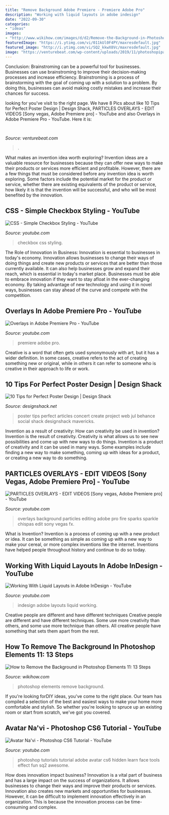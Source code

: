 ```yaml
---
title: "Remove Background Adobe Premiere - Premiere Adobe Pro"
description: "Working with liquid layouts in adobe indesign"
date: "2022-09-30"
categories:
- "ideas"
images:
- "http://www.wikihow.com/images/d/d2/Remove-the-Background-in-Photoshop-Elements-11-Step-13-Version-2.jpg"
featuredImage: "https://i.ytimg.com/vi/011kUl0F4PY/maxresdefault.jpg"
featured_image: "http://i.ytimg.com/vi/SQ2_kkwX8Vc/maxresdefault.jpg"
image: "https://venturebeat.com/wp-content/uploads/2019/11/photoshopipad.jpg"
---
```



Conclusion: Brainstroming can be a powerful tool for businesses.
Businesses can use brainstroming to improve their decision-making processes and increase efficiency. Brainstroming is a process of brainstorming with the goal of coming up with a solution to a problem. By doing this, businesses can avoid making costly mistakes and increase their chances for success.

	

		
looking for  you've visit to the right page. We have 8 Pics about  like 10 Tips for Perfect Poster Design | Design Shack, PARTICLES OVERLAYS - EDIT VIDEOS [Sony vegas, Adobe Premiere pro] - YouTube and also Overlays in Adobe Premiere Pro - YouTube. Here it is:
		
    
## 

<img loading=lazy src="https://venturebeat.com/wp-content/uploads/2019/11/photoshopipad.jpg" onerror="this.onerror=null;this.src='https://tse4.mm.bing.net/th?id=OIP.z0Cxihs-U0tIJIaoh2pT5AHaFw&amp;pid=15.1';" alt="">

_Source: venturebeat.com_

>. 

	

What makes an invention idea worth exploring?
Invention ideas are a valuable resource for businesses because they can offer new ways to make their products or services more efficient and profitable. However, there are a few things that must be considered before any invention idea is worth exploring. 
Some factors include the potential market for the product or service, whether there are existing equivalents of the product or service, how likely it is that the invention will be successful, and who will be most benefited by the innovation.

    
## CSS - Simple Checkbox Styling - YouTube

<img loading=lazy src="https://i.ytimg.com/vi/cXVbsTT5gU8/maxresdefault.jpg" onerror="this.onerror=null;this.src='https://tse4.mm.bing.net/th?id=OIP.ZXnRIzWNA4mF1M5z-tYuiwHaEK&amp;pid=15.1';" alt="CSS - Simple Checkbox Styling - YouTube">

_Source: youtube.com_

>checkbox css styling. 

	

The Role of Innovation in Business:
Innovation is essential to businesses in today's economy. Innovation allows businesses to change their ways of doing things and create new products or services that are better than those currently available. It can also help businesses grow and expand their reach, which is essential in today's market place.
Businesses must be able to embrace innovation if they want to stay afloat in the ever-changing economy. By taking advantage of new technology and using it in novel ways, businesses can stay ahead of the curve and compete with the competition.

    
## Overlays In Adobe Premiere Pro - YouTube

<img loading=lazy src="https://i.ytimg.com/vi/011kUl0F4PY/maxresdefault.jpg" onerror="this.onerror=null;this.src='https://tse2.mm.bing.net/th?id=OIP.wEjOHWZkmYbKmsgtH5vf5AHaEK&amp;pid=15.1';" alt="Overlays in Adobe Premiere Pro - YouTube">

_Source: youtube.com_

>premiere adobe pro. 

	

Creative is a word that often gets used synonymously with art, but it has a wider definition. In some cases, creative refers to the act of creating something new or original, while in others it can refer to someone who is creative in their approach to life or work.

    
## 10 Tips For Perfect Poster Design | Design Shack

<img loading=lazy src="https://designshack.net/wp-content/uploads/mavericks-1024x682.jpg" onerror="this.onerror=null;this.src='https://tse1.mm.bing.net/th?id=OIP.inTxnNgz01TiVlANuZXtbwHaE7&amp;pid=15.1';" alt="10 Tips for Perfect Poster Design | Design Shack">

_Source: designshack.net_

>poster tips perfect articles concert create project web jul behance social shack designshack mavericks. 

	

Invention as a result of creativity: How can creativity be used in invention?
Invention is the result of creativity. Creativity is what allows us to see new possibilities and come up with new ways to do things. Invention is a product of creativity and it can be used in many ways. Some examples include finding a new way to make something, coming up with ideas for a product, or creating a new way to do something.

    
## PARTICLES OVERLAYS - EDIT VIDEOS [Sony Vegas, Adobe Premiere Pro] - YouTube

<img loading=lazy src="http://i.ytimg.com/vi/uBLJoiiHB-E/maxresdefault.jpg" onerror="this.onerror=null;this.src='https://tse4.mm.bing.net/th?id=OIP.TNwsuwkYNF0KESCOykI_XAHaEK&amp;pid=15.1';" alt="PARTICLES OVERLAYS - EDIT VIDEOS [Sony vegas, Adobe Premiere pro] - YouTube">

_Source: youtube.com_

>overlays background particles editing adobe pro fire sparks sparkle chispas edit sony vegas fx. 

	

What is Invention?
Invention is a process of coming up with a new product or idea. It can be something as simple as coming up with a new way to make your cereal, or more complex inventions like the internet. Inventions have helped people throughout history and continue to do so today.

    
## Working With Liquid Layouts In Adobe InDesign - YouTube

<img loading=lazy src="https://i.ytimg.com/vi/r9k2AAc6G4s/maxresdefault.jpg" onerror="this.onerror=null;this.src='https://tse3.mm.bing.net/th?id=OIP.LdDu54fM6nzU6onPVym7hAHaEK&amp;pid=15.1';" alt="Working With Liquid Layouts in Adobe InDesign - YouTube">

_Source: youtube.com_

>indesign adobe layouts liquid working. 

	

Creative people are different and have different techniques
Creative people are different and have different techniques. Some use more creativity than others, and some use more technique than others. All creative people have something that sets them apart from the rest.

    
## How To Remove The Background In Photoshop Elements 11: 13 Steps

<img loading=lazy src="http://www.wikihow.com/images/d/d2/Remove-the-Background-in-Photoshop-Elements-11-Step-13-Version-2.jpg" onerror="this.onerror=null;this.src='https://tse3.mm.bing.net/th?id=OIP.B-t5a6V3x49aHgCG05jCFAHaFj&amp;pid=15.1';" alt="How to Remove the Background in Photoshop Elements 11: 13 Steps">

_Source: wikihow.com_

>photoshop elements remove background. 

	

If you're looking forDIY ideas, you've come to the right place. Our team has compiled a selection of the best and easiest ways to make your home more comfortable and stylish. So whether you're looking to spruce up an existing room or start from scratch, we've got you covered.

    
## Avatar Na&#039;vi - Photoshop CS6 Tutorial - YouTube

<img loading=lazy src="http://i.ytimg.com/vi/SQ2_kkwX8Vc/maxresdefault.jpg" onerror="this.onerror=null;this.src='https://tse3.mm.bing.net/th?id=OIP.hSkhK5brGMsVQ7vQxPpKqQHaEK&amp;pid=15.1';" alt="Avatar Na&#039;vi - Photoshop CS6 Tutorial - YouTube">

_Source: youtube.com_

>photoshop tutorials tutorial adobe avatar cs6 hidden learn face tools effect fun sq2 awesome. 

	

How does innovation impact business?
Innovation is a vital part of business and has a large impact on the success of organizations. It allows businesses to change their ways and improve their products or services. Innovation also creates new markets and opportunities for businesses. However, it can be difficult to implement innovation effectively in an organization. This is because the innovation process can be time-consuming and complex.

